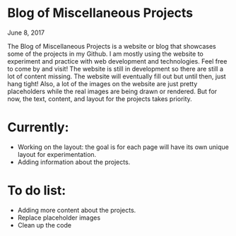 # Blog of Miscellaneous Projects
June 8, 2017


The Blog of Miscellaneous Projects is a website or blog that showcases some of the projects in my Github. I am mostly using the website to experiment and practice with web development and technologies. Feel free to come by and visit! The website is still in development so there are still a lot of content missing. The website will eventually fill out but until then, just hang tight! Also, a lot of the images on the website are just pretty placeholders while the real images are being drawn or rendered. But for now, the text, content, and layout for the projects takes priority.

# Currently: 
- Working on the layout: the goal is for each page will have its own unique layout for experimentation.
- Adding information about the projects.

# To do list:
- Adding more content about the projects.
- Replace placeholder images
- Clean up the code





